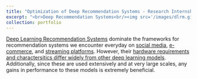 ```yaml
---
title: "Optimization of Deep Recommendation Systems - Research Internship"
excerpt: "<br>Deep Recommendation Systems<br/><img src='/images/dlrm.gif'>"
collection: portfolio
---
```


[Deep Learning Recommendation Systems](https://github.com/facebookresearch/dlrm) dominate the frameworks for recommendation systems we encounter everyday on [social media](https://arxiv.org/abs/2209.07663), [e-commerce](https://www.doi.org/10.1109/MIC.2017.72), and [streaming platforms](https://www.doi.org/10.1145/2959100.2959190). However, their [hardware requirements and charactersitics differ widely from other deep learning models](https://www.doi.org/10.1109/HPCA47549.2020.00047). Additionally, since these are used extensively and at very large scales, any gains in performance to these models is extremely beneficial. 